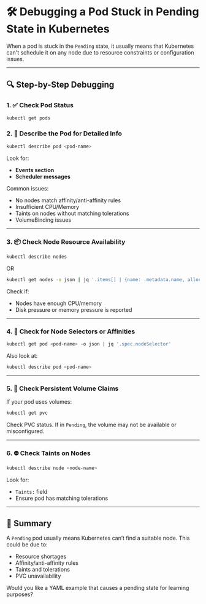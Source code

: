 # 🛠️ Debugging a Pod Stuck in Pending State in Kubernetes

When a pod is stuck in the `Pending` state, it usually means that Kubernetes can't schedule it on any node due to resource constraints or configuration issues.

---

## 🔍 Step-by-Step Debugging

### 1. ✅ Check Pod Status

```bash
kubectl get pods
```

### 2. 📖 Describe the Pod for Detailed Info

```bash
kubectl describe pod <pod-name>
```

Look for:

* **Events section**
* **Scheduler messages**

Common issues:

* No nodes match affinity/anti-affinity rules
* Insufficient CPU/Memory
* Taints on nodes without matching tolerations
* VolumeBinding issues

---

### 3. 📦 Check Node Resource Availability

```bash
kubectl describe nodes
```

OR

```bash
kubectl get nodes -o json | jq '.items[] | {name: .metadata.name, allocatable: .status.allocatable}'
```

Check if:

* Nodes have enough CPU/memory
* Disk pressure or memory pressure is reported

---

### 4. 🧭 Check for Node Selectors or Affinities

```bash
kubectl get pod <pod-name> -o json | jq '.spec.nodeSelector'
```

Also look at:

```bash
kubectl describe pod <pod-name>
```

---

### 5. 🧱 Check Persistent Volume Claims

If your pod uses volumes:

```bash
kubectl get pvc
```

Check PVC status. If in `Pending`, the volume may not be available or misconfigured.

---

### 6. ⛔ Check Taints on Nodes

```bash
kubectl describe node <node-name>
```

Look for:

* `Taints:` field
* Ensure pod has matching tolerations

---

## 📘 Summary

A `Pending` pod usually means Kubernetes can’t find a suitable node. This could be due to:

* Resource shortages
* Affinity/anti-affinity rules
* Taints and tolerations
* PVC unavailability

Would you like a YAML example that causes a pending state for learning purposes?
